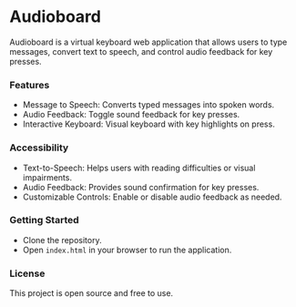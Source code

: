 # Audioboard

Audioboard is a virtual keyboard web application that allows users to type messages, convert text to speech, and control audio feedback for key presses.

### Features

- Message to Speech: Converts typed messages into spoken words.
- Audio Feedback: Toggle sound feedback for key presses.
- Interactive Keyboard: Visual keyboard with key highlights on press.

### Accessibility

- Text-to-Speech: Helps users with reading difficulties or visual impairments.
- Audio Feedback: Provides sound confirmation for key presses.
- Customizable Controls: Enable or disable audio feedback as needed.

### Getting Started

- Clone the repository.
- Open `index.html` in your browser to run the application.

### License

This project is open source and free to use.
